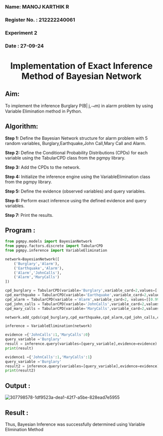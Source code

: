 <H3>Name: MANOJ KARTHIK R</H3>
<H3>Register No. : 212222240061</H3>
<H3>Experiment 2</H3>
<H3>Date : 27-09-24</H3>
<h1 align =center>Implementation of Exact Inference Method of Bayesian Network</h1>

## Aim:
To implement the inference Burglary P(B| j,⥗m) in alarm problem by using Variable Elimination method in Python.

## Algorithm:

**Step 1:** Define the Bayesian Network structure for alarm problem with 5 random variables, Burglary,Earthquake,John Call,Mary Call and Alarm.<br>

**Step 2:** Define the Conditional Probability Distributions (CPDs) for each variable using the TabularCPD class from the pgmpy library.<br>

**Step 3:** Add the CPDs to the network.<br>

**Step 4:** Initialize the inference engine using the VariableElimination class from the pgmpy library.<br>

**Step 5:** Define the evidence (observed variables) and query variables.<br>

**Step 6:** Perform exact inference using the defined evidence and query variables.<br>

**Step 7:** Print the results.<br>

## Program :
```py
from pgmpy.models import BayesianNetwork
from pgmpy.factors.discrete import TabularCPD
from pgmpy.inference import VariableElimination
```

```py
network=BayesianNetwork([
    ('Burglary','Alarm'),
    ('Earthquake','Alarm'),
    ('Alarm','JohnCalls'),
    ('Alarm','MaryCalls')
])
```

```py
cpd_burglary = TabularCPD(variable='Burglary',variable_card=2,values=[[0.999],[0.001]])
cpd_earthquake = TabularCPD(variable='Earthquake',variable_card=2,values=[[0.998],[0.002]])
cpd_alarm = TabularCPD(variable ='Alarm',variable_card=2, values=[[0.999, 0.71, 0.06, 0.05],[0.001, 0.29, 0.94, 0.95]],evidence=['Burglary','Earthquake'],evidence_card=[2,2])
cpd_john_calls = TabularCPD(variable='JohnCalls',variable_card=2,values=[[0.95,0.1],[0.05,0.9]],evidence=['Alarm'],evidence_card=[2])
cpd_mary_calls = TabularCPD(variable='MaryCalls',variable_card=2,values=[[0.99,0.3],[0.01,0.7]],evidence=['Alarm'],evidence_card=[2])
```

```py
network.add_cpds(cpd_burglary,cpd_earthquake,cpd_alarm,cpd_john_calls,cpd_mary_calls)

inference = VariableElimination(network)
```

```py
evidence ={'JohnCalls':1,'MaryCalls':0}
query_variable ='Burglary'
result = inference.query(variables=[query_variable],evidence=evidence)
print(result)
```

```py
evidence1 ={'JohnCalls':1,'MaryCalls':1}
query_variable ='Burglary'
result2 = inference.query(variables=[query_variable],evidence=evidence)
print(result2)
```

## Output :
![307798578-1df9523a-dea1-42f7-a5be-828ead7e5955](https://github.com/user-attachments/assets/82bb7f42-75ff-4e0d-a0ba-3070aa3197f5)



## Result :
Thus, Bayesian Inference was successfully determined using Variable Elimination Method
